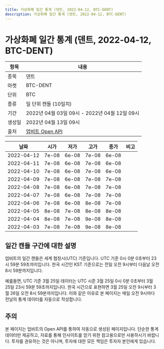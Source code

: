 ```yaml
---
title: 가상화폐 일간 통계 (덴트, 2022-04-12, BTC-DENT)
description: 가상화폐 일간 통계 (덴트, 2022-04-12, BTC-DENT)
---
```



가상화폐 일간 통계 (덴트, 2022-04-12, BTC-DENT)
===

|항목|내용|
|--|--|
|종목|덴트|
|마켓|BTC-DENT|
|단위|BTC|
|종류|일 단위 캔들 (10일치)|
|기간|2022년 04월 03일 09시 - 2022년 04월 12일 09시|
|생성일|2022년 04월 13일 09시|
|출처|[업비트 Open API](https://docs.upbit.com)|


|날짜|시가|저가|고가|종가|비고|
|--|--|--|--|--|--|
|2022-04-12|7e-08|6e-08|7e-08|6e-08|    |
|2022-04-11|7e-08|6e-08|7e-08|6e-08|    |
|2022-04-10|7e-08|6e-08|7e-08|6e-08|    |
|2022-04-09|7e-08|6e-08|7e-08|7e-08|    |
|2022-04-08|7e-08|6e-08|7e-08|7e-08|    |
|2022-04-07|7e-08|6e-08|7e-08|7e-08|    |
|2022-04-06|7e-08|6e-08|8e-08|7e-08|    |
|2022-04-05|8e-08|7e-08|8e-08|8e-08|    |
|2022-04-04|8e-08|7e-08|9e-08|8e-08|    |
|2022-04-03|7e-08|7e-08|9e-08|8e-08|    |


일간 캔들 구간에 대한 설명
---


업비트의 일간 캔들은 세계 협정시(UTC) 기준입니다. 
UTC 기준 0시 0분 0초부터 23시 59분 59초까지입니다. 
한국 시간인 KST 기준으로는 전일 오전 9시부터 다음날 오전 8시 59분까지입니다. 


예를들면, UTC 기준 3월 25일 데이터는 UTC 시준 3월 25일 0시 0분 0초부터 3월 25일 23시 59분 59초까지입니다. 
한국 시간으로 표현하면 3월 25일 오전 9시부터 3월 26일 오전 8시 59분까지입니다. 
이와 같은 이유로 본 페이지는 매일 오전 9시마다 전날의 통계 데이터를 자동으로 작성합니다. 


주의
---


본 페이지는 업비트의 Open API를 통하여 자동으로 생성된 페이지입니다. 
단순한 통계 데이터만 제공하고, 자료를 통해 인사이트를 얻기 위한 참고용으로만 사용하시기 바랍니다. 
투자를 권유하는 것은 아니며, 투자에 대한 모든 책임은 투자자 본인에게 있습니다. 
